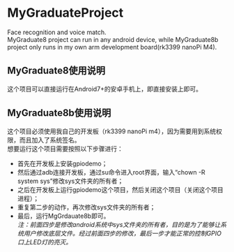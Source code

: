 # MyGraduateProject
Face recognition and voice match.  
MyGraduate8 project can run in any android device, while MyGraduate8b project only runs in my own arm development board(rk3399 nanoPi M4).

## MyGraduate8使用说明  
这个项目可以直接运行在Android7+的安卓手机上，即直接安装上即可。
## MyGraduate8b使用说明
这个项目必须使用我自己的开发板（rk3399 nanoPi m4），因为需要用到系统权限，而且加入了系统签名。  
想要运行这个项目需要按照以下步骤进行：
- 首先在开发板上安装gpiodemo；  
- 然后通过adb连接开发板，通过su命令进入root界面，输入“chown -R system sys”修改sys文件夹的所有者；
- 之后在开发板上运行gpiodemo这个项目，然后关闭这个项目（关闭这个项目进程）；
- 重复第二步的动作，再次修改sys文件夹的所有者；
- 最后，运行MgGrdauate8b即可。  
*注：前面四步是修改android系统中sys文件夹的所有者，目的是为了能够让系统用户修改底层文件。经过前面四步的修改，最后一步才能正常的控制GPIO口上LED灯的亮灭。*
